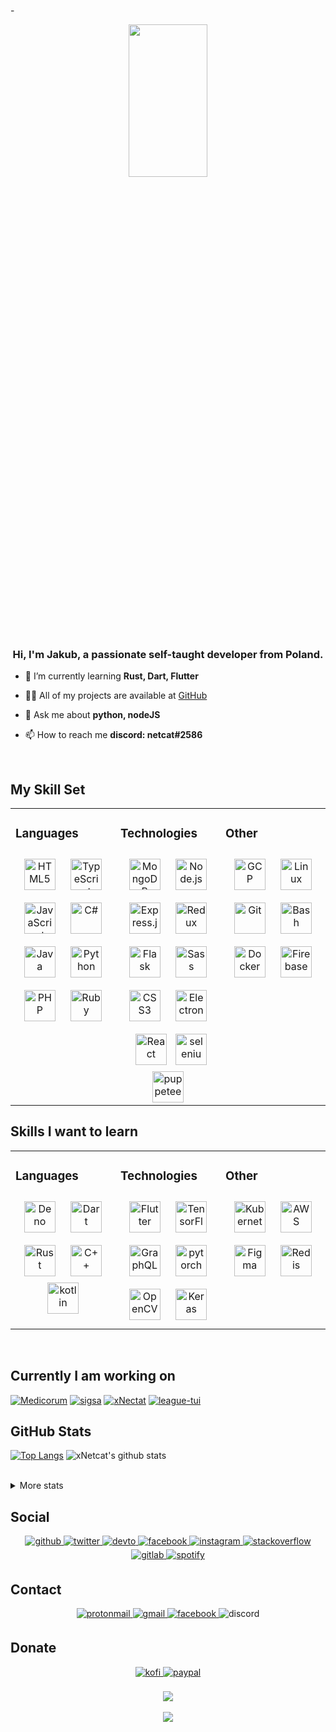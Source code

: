 -<!-- markdownlint-disable MD033 -->
<div align="center">
  <img src="https://rishavanand.github.io/static/images/greetings.gif" align="center" height="25%" width="50%" />
</div>

### <div align="center">Hi, I'm Jakub, a passionate self-taught developer from Poland.</div>

- 🌱 I’m currently learning **Rust, Dart, Flutter**

- 👨‍💻 All of my projects are available at [GitHub](https://github.com/xNetcat?tab=repositories)

- 💬 Ask me about **python, nodeJS**

- 📫 How to reach me **discord: netcat#2586**

<br/>

## My Skill Set  
<table><tr><td valign="top" width="33%">

### Languages   
<div align="center">  
<img style="margin: 10px" src="https://profilinator.rishav.dev/skills-assets/html5-original-wordmark.svg" alt="HTML5" height="50" />  
<img style="margin: 10px" src="https://profilinator.rishav.dev/skills-assets/typescript-original.svg" alt="TypeScript" height="50" />  
<img style="margin: 10px" src="https://profilinator.rishav.dev/skills-assets/javascript-original.svg" alt="JavaScript" height="50" />  
<img style="margin: 10px" src="https://profilinator.rishav.dev/skills-assets/csharp-original.svg" alt="C#" height="50" />  
<img style="margin: 10px" src="https://profilinator.rishav.dev/skills-assets/java-original-wordmark.svg" alt="Java" height="50" />
<img style="margin: 10px" src="https://profilinator.rishav.dev/skills-assets/python-original.svg" alt="Python" height="50" />
<img style="margin: 10px" src="https://profilinator.rishav.dev/skills-assets/php-original.svg" alt="PHP" height="50" />  
<img style="margin: 10px" src="https://profilinator.rishav.dev/skills-assets/ruby-original-wordmark.svg" alt="Ruby" height="50" />  
</div></td><td valign="top" width="33%">

### Technologies   
<div align="center">  
<img style="margin: 10px" src="https://profilinator.rishav.dev/skills-assets/mongodb-original-wordmark.svg" alt="MongoDB" height="50" />  
<img style="margin: 10px" src="https://profilinator.rishav.dev/skills-assets/nodejs-original-wordmark.svg" alt="Node.js" height="50" />  
<img style="margin: 10px" src="https://profilinator.rishav.dev/skills-assets/express-original-wordmark.svg" alt="Express.js" height="50" />  
<img style="margin: 10px" src="https://profilinator.rishav.dev/skills-assets/redux-original.svg" alt="Redux" height="50" />  
<img style="margin: 10px" src="https://profilinator.rishav.dev/skills-assets/flask.png" alt="Flask" height="50" />  
<img style="margin: 10px" src="https://profilinator.rishav.dev/skills-assets/sass-original.svg" alt="Sass" height="50" />  
<img style="margin: 10px" src="https://profilinator.rishav.dev/skills-assets/css3-original-wordmark.svg" alt="CSS3" height="50" />  
<img style="margin: 10px" src="https://profilinator.rishav.dev/skills-assets/electron-original.svg" alt="Electron" height="50" />  
<img style="margin: 10px" src="https://profilinator.rishav.dev/skills-assets/react-original-wordmark.svg" alt="React" height="50" />
<img src="https://raw.githubusercontent.com/detain/svg-logos/780f25886640cef088af994181646db2f6b1a3f8/svg/selenium-logo.svg" alt="selenium" width="50" height="50"/>
<img src="https://www.vectorlogo.zone/logos/pptrdev/pptrdev-official.svg" alt="puppeteer" width="50" height="50"/>
</div></td><td valign="top" width="33%">

### Other  
<div align="center">  
<img style="margin: 10px" src="https://profilinator.rishav.dev/skills-assets/google_cloud-icon.svg" alt="GCP" height="50" />  
<img style="margin: 10px" src="https://profilinator.rishav.dev/skills-assets/linux-original.svg" alt="Linux" height="50" />  
<img style="margin: 10px" src="https://profilinator.rishav.dev/skills-assets/git-scm-icon.svg" alt="Git" height="50" />  
<img style="margin: 10px" src="https://profilinator.rishav.dev/skills-assets/gnu_bash-icon.svg" alt="Bash" height="50" />  
<img style="margin: 10px" src="https://profilinator.rishav.dev/skills-assets/docker-original-wordmark.svg" alt="Docker" height="50" />
<img style="margin: 10px" src="https://profilinator.rishav.dev/skills-assets/firebase.png" alt="Firebase" height="50" />  
</div></td></tr></table> 

## Skills I want to learn
<table><tr><td valign="top" width="33%">

### Languages   
<div align="center">  
<img style="margin: 10px" src="https://profilinator.rishav.dev/skills-assets/deno.svg" alt="Deno" height="50" />  
<img style="margin: 10px" src="https://profilinator.rishav.dev/skills-assets/dartlang-icon.svg" alt="Dart" height="50" />  
<img style="margin: 10px" src="https://profilinator.rishav.dev/skills-assets/rust-plain.svg" alt="Rust" height="50" />  
<img style="margin: 10px" src="https://profilinator.rishav.dev/skills-assets/cplusplus-original.svg" alt="C++" height="50" /> 
<img src="https://www.vectorlogo.zone/logos/kotlinlang/kotlinlang-icon.svg" alt="kotlin" width="50" height="50"/>  
</div></td><td valign="top" width="33%">

### Technologies   
<div align="center">  
<img style="margin: 10px" src="https://profilinator.rishav.dev/skills-assets/flutterio-icon.svg" alt="Flutter" height="50" />  
<img style="margin: 10px" src="https://profilinator.rishav.dev/skills-assets/tensorflow-icon.svg" alt="TensorFlow" height="50" />  
<img style="margin: 10px" src="https://profilinator.rishav.dev/skills-assets/graphql.png" alt="GraphQL" height="50" />  
<img style="margin: 10px" src="https://profilinator.rishav.dev/skills-assets/pytorch-icon.svg" alt="pytorch" height="50" />  
<img style="margin: 10px" src="https://profilinator.rishav.dev/skills-assets/opencv-icon.svg" alt="OpenCV" height="50" />  
<img style="margin: 10px" src="https://profilinator.rishav.dev/skills-assets/keras.png" alt="Keras" height="50" />  
</div></td><td valign="top" width="33%">

### Other  
<div align="center">  
<img style="margin: 10px" src="https://profilinator.rishav.dev/skills-assets/kubernetes-icon.svg" alt="Kubernetes" height="50" />  
<img style="margin: 10px" src="https://profilinator.rishav.dev/skills-assets/amazonwebservices-original-wordmark.svg" alt="AWS" height="50" />  
<img style="margin: 10px" src="https://profilinator.rishav.dev/skills-assets/figma-icon.svg" alt="Figma" height="50" />  
<img style="margin: 10px" src="https://profilinator.rishav.dev/skills-assets/redis-original-wordmark.svg" alt="Redis" height="50" />  
</div></td></tr></table>  

<br/>  

## Currently I am working on
[![Medicorum](https://github-readme-stats.vercel.app/api/pin/?username=xNetcat&repo=Medicorum)](https://github.com/xNetcat/Medicorum)
[![sigsa](https://github-readme-stats.vercel.app/api/pin/?username=xNetcat&repo=sigsa)](https://github.com/xNetcat/sigsa)
[![xNectat](https://github-readme-stats.vercel.app/api/pin/?username=xNetcat&repo=xNetcat)](https://github.com/xNetcat/xNetcat)
[![league-tui](https://github-readme-stats.vercel.app/api/pin/?username=xNetcat&repo=league-tui)](https://github.com/xNetcat/league-tui)
  
## GitHub Stats
[![Top Langs](https://github-readme-stats.vercel.app/api/top-langs/?username=xNetcat&layout=compact)](https://github.com/anuraghazra/github-readme-stats)
![xNetcat's github stats](https://github-readme-stats.vercel.app/api?username=xNetcat&show_icons=true)

<br />
<details>
  <summary>More stats</summary>
  <!--START_SECTION:waka-->
**🐱 My Github Data** 

> 🏆 305 Contributions in the Year 2020
 > 
> 📦 2.4 kB Used in Github's Storage 
 > 
> 💼 Opted to Hire
 > 
> 📜 11 Public Repositories
 > 
> 🔑 2 Private Repositories 

**I'm an Early 🐤** 

```text
🌞 Morning    18 commits     ██░░░░░░░░░░░░░░░░░░░░░░░   9.78% 
🌆 Daytime    88 commits     ████████████░░░░░░░░░░░░░   47.83% 
🌃 Evening    61 commits     ████████░░░░░░░░░░░░░░░░░   33.15% 
🌙 Night      17 commits     ██░░░░░░░░░░░░░░░░░░░░░░░   9.24%

```
📅 **I'm Most Productive on Friday** 

```text
Monday       11 commits     █░░░░░░░░░░░░░░░░░░░░░░░░   5.98% 
Tuesday      20 commits     ██░░░░░░░░░░░░░░░░░░░░░░░   10.87% 
Wednesday    22 commits     ███░░░░░░░░░░░░░░░░░░░░░░   11.96% 
Thursday     9 commits      █░░░░░░░░░░░░░░░░░░░░░░░░   4.89% 
Friday       53 commits     ███████░░░░░░░░░░░░░░░░░░   28.8% 
Saturday     38 commits     █████░░░░░░░░░░░░░░░░░░░░   20.65% 
Sunday       31 commits     ████░░░░░░░░░░░░░░░░░░░░░   16.85%

```


📊 **This Week I Spent My Time On** 

```text
⌚︎ Time Zone: Europe/Warsaw

💬 Programming Languages: 
Java                     6 hrs 7 mins        ████████░░░░░░░░░░░░░░░░░   32.23% 
XML                      4 hrs 26 mins       █████░░░░░░░░░░░░░░░░░░░░   23.31% 
Dart                     4 hrs 23 mins       █████░░░░░░░░░░░░░░░░░░░░   23.12% 
Groovy                   1 hr 16 mins        █░░░░░░░░░░░░░░░░░░░░░░░░   6.67% 
YAML                     59 mins             █░░░░░░░░░░░░░░░░░░░░░░░░   5.2%

🔥 Editors: 
Android Studio           12 hrs 41 mins      ████████████████░░░░░░░░░   66.74% 
VS Code                  6 hrs 19 mins       ████████░░░░░░░░░░░░░░░░░   33.26%

🐱‍💻 Projects: 
Medicorum                11 hrs 12 mins      ██████████████░░░░░░░░░░░   58.88% 
sigsa                    5 hrs 45 mins       ███████░░░░░░░░░░░░░░░░░░   30.23% 
AuroraStore              1 hr 22 mins        █░░░░░░░░░░░░░░░░░░░░░░░░   7.22% 
dolos                    17 mins             ░░░░░░░░░░░░░░░░░░░░░░░░░   1.54% 
mathgenerator            15 mins             ░░░░░░░░░░░░░░░░░░░░░░░░░   1.39%

💻 Operating System: 
Windows                  19 hrs 1 min        █████████████████████████   100.0%

```

**I Mostly Code in JavaScript** 

```text
JavaScript               4 repos             ████████░░░░░░░░░░░░░░░░░   33.33% 
Java                     2 repos             ████░░░░░░░░░░░░░░░░░░░░░   16.67% 
Python                   2 repos             ████░░░░░░░░░░░░░░░░░░░░░   16.67% 
Shell                    1 repo              ██░░░░░░░░░░░░░░░░░░░░░░░   8.33% 
Jupyter Notebook         1 repo              ██░░░░░░░░░░░░░░░░░░░░░░░   8.33%

```


**Timeline**

![Chart not found](https://github.com/xNetcat/xNetcat/blob/master/charts/bar_graph.png) 


<!--END_SECTION:waka-->
</details>

## Social

<div align="center">
  <a href="https://github.com/xNetcat" target="_blank">
    <img src=https://img.shields.io/badge/github-%2324292e.svg?&style=for-the-badge&logo=github&logoColor=white alt=github style="margin-bottom: 5px;" />
  </a>
  <a href="https://twitter.com/xNetcat" target="_blank">
    <img src=https://img.shields.io/badge/twitter-%2300acee.svg?&style=for-the-badge&logo=twitter&logoColor=white alt=twitter style="margin-bottom: 5px;" />
  </a>
  <a href="https://dev.to/xnetcat" target="_blank">
    <img src=https://img.shields.io/badge/dev.to-%2308090A.svg?&style=for-the-badge&logo=dev.to&logoColor=white alt=devto style="margin-bottom: 5px;" />
  </a>
  <a href="https://www.facebook.com/xNetcat" target="_blank">
    <img src=https://img.shields.io/badge/facebook-%232E87FB.svg?&style=for-the-badge&logo=facebook&logoColor=white alt=facebook style="margin-bottom: 5px;" />
  </a>
  <a href="https://instagram.com/xNetcat" target="_blank">
    <img src=https://img.shields.io/badge/instagram-%23000000.svg?&style=for-the-badge&logo=instagram&logoColor=white alt=instagram style="margin-bottom: 5px;" />
  </a>
  <a href="https://stackoverflow.com/users/9802624/0xnetcat" target="_blank">
    <img src=https://img.shields.io/badge/stackoverflow-%23F28032.svg?&style=for-the-badge&logo=stackoverflow&logoColor=white alt=stackoverflow style="margin-bottom: 5px;" />
  </a>
  <a href="https://gitlab.com/xNetcat" target="_blank">
    <img src=https://img.shields.io/badge/gitlab-%23330f63.svg?&style=for-the-badge&logo=gitlab&logoColor=white alt=gitlab style="margin-bottom: 5px;" />
  </a>
  <a href="https://open.spotify.com/user/peg1fuzvx3ly6fju135cmrkau?si=RM4_x2VRTI2V8FCGZYyoGA" target="_blank">
    <img src=https://img.shields.io/badge/spotify-%231ED760.svg?&style=for-the-badge&logo=spotify&logoColor=white alt=spotify style="margin-bottom: 5px;" />
  </a>
</div>

## Contact

<div align="center">
  <a href="mailto:xNetcat@pm.me" target="_blank">
    <img src=https://img.shields.io/badge/protonmail-%238B89CC.svg?&style=for-the-badge&logo=protonmail&logoColor=white alt=protonmail style="margin-bottom: 5px;" />
  </a>
  <a href="mailto:j4kub.kko7@gmail.com" target="_blank">
    <img src=https://img.shields.io/badge/gmail-%23D14836.svg?&style=for-the-badge&logo=gmail&logoColor=white alt=gmail style="margin-bottom: 5px;" />
  </a>
  <a href="https://facebook.com/xNetcat" target="_blank">
    <img src=https://img.shields.io/badge/facebook-4267B2.svg?&style=for-the-badge&logo=facebook&logoColor=white alt=facebook style="margin-bottom: 5px;" />
  </a>
  <img src=https://img.shields.io/badge/netcat%232586-7289DA.svg?&style=for-the-badge&logo=discord&logoColor=white alt=discord style="margin-bottom: 5px;" />
</div>

## Donate

<div align="center">
  <a href="https://ko-fi.com/0xnetcat" target="_blank">
    <img src=https://img.shields.io/badge/kofi-%23F16061.svg?&style=for-the-badge&logo=ko-fi&logoColor=white alt=kofi style="margin-bottom: 5px;" />
  </a>
  <a href="https://paypal.me/kko7" target="_blank">
    <img src=https://img.shields.io/badge/paypal-%2300457C.svg?&style=for-the-badge&logo=paypal&logoColor=white alt=paypal style="margin-bottom: 5px;" />
  </a>
</div>

<br/>

<div align="center">
  <a href="https://spotify-github-profile.vercel.app/api/view?uid=peg1fuzvx3ly6fju135cmrkau&redirect=true" target="_blank">
    <img src="https://spotify-github-profile.vercel.app/api/view?uid=peg1fuzvx3ly6fju135cmrkau&cover_image=true" />
  </a>
</div>

<br/>

<div align="center">
  <img src="https://komarev.com/ghpvc/?username=0xNetcat&&style=flat-square" align="center" />
</div>

<br />
